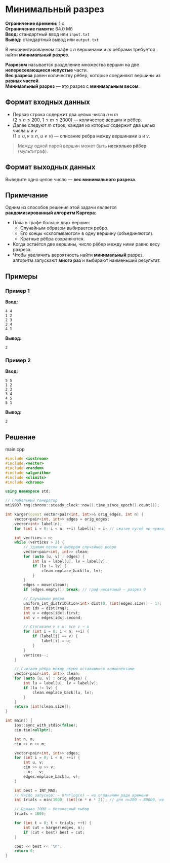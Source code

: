 # Минимальный разрез

**Ограничение времени:** 1 с  
**Ограничение памяти:** 64.0 Мб  
**Ввод:** стандартный ввод или `input.txt`  
**Вывод:** стандартный вывод или `output.txt`

В неориентированном графе с $n$ вершинами и $m$ рёбрами требуется найти **минимальный разрез**.

**Разрезом** называется разделение множества вершин на две **непересекающиеся непустые** части.  
**Вес разреза** равен количеству рёбер, которые соединяют вершины из **разных частей**.  
**Минимальный разрез** — это разрез с **минимальным весом**.

## Формат входных данных

- Первая строка содержит два целых числа $n$ и $m$  
  ($2 \leq n \leq 200$, $1 \leq m \leq 2000$) — количество вершин и рёбер.
- Далее следуют $m$ строк, каждая из которых содержит два целых числа $u$ и $v$  
  ($1 \leq u, v \leq n$, $u \ne v$) — описание ребра между вершинами $u$ и $v$.

> Между одной парой вершин может быть **несколько рёбер** (мультиграф).

## Формат выходных данных

Выведите одно целое число — **вес минимального разреза**.

## Примечание

Одним из способов решения этой задачи является **рандомизированный алгоритм Каргера**:

- Пока в графе больше двух вершин:
  - Случайным образом выбирается ребро.
  - Его концы «схлопываются» в одну вершину (объединяются).
  - Кратные рёбра сохраняются.
- Когда остаётся две вершины, число рёбер между ними равно весу разреза.
- Чтобы увеличить вероятность найти **минимальный** разрез, алгоритм запускают **много раз** и выбирают наименьший результат.

## Примеры

### Пример 1

**Ввод:**
```
4 4
1 2
2 3
3 4
4 1
```

**Вывод:**
```
2
```

### Пример 2

**Ввод:**
```
5 5
1 2
2 3
3 4
4 5
5 1
```

**Вывод:**
```
2
```
## Решение

main.cpp
```cpp
#include <iostream>
#include <vector>
#include <random>
#include <algorithm>
#include <climits>
#include <chrono>

using namespace std;

// Глобальный генератор
mt19937 rng(chrono::steady_clock::now().time_since_epoch().count());

int karger(const vector<pair<int, int>>& orig_edges, int n) {
    vector<pair<int, int>> edges = orig_edges;
    vector<int> label(n);
    for (int i = 0; i < n; ++i) label[i] = i; // сжатие путей не нужно, просто метки

    int vertices = n;
    while (vertices > 2) {
        // Удалим петли и выберем случайное ребро
        vector<pair<int, int>> clean;
        for (auto [u, v] : edges) {
            int lu = label[u], lv = label[v];
            if (lu != lv) {
                clean.emplace_back(lu, lv);
            }
        }
        edges = move(clean);
        if (edges.empty()) break; // граф несвязный — разрез 0

        // Случайное ребро
        uniform_int_distribution<int> dist(0, (int)edges.size() - 1);
        int idx = dist(rng);
        int u = edges[idx].first;
        int v = edges[idx].second;

        // Стягиваем v в u: все v → u
        for (int i = 0; i < n; ++i) {
            if (label[i] == v) {
                label[i] = u;
            }
        }
        vertices--;
    }

    // Считаем рёбра между двумя оставшимися компонентами
    vector<pair<int, int>> clean;
    for (auto [u, v] : orig_edges) {
        int lu = label[u], lv = label[v];
        if (lu != lv) {
            clean.emplace_back(lu, lv);
        }
    }
    return (int)clean.size();
}

int main() {
    ios::sync_with_stdio(false);
    cin.tie(nullptr);

    int n, m;
    cin >> n >> m;

    vector<pair<int, int>> edges;
    for (int i = 0; i < m; ++i) {
        int u, v;
        cin >> u >> v;
        --u; --v;
        edges.emplace_back(u, v);
    }

    int best = INT_MAX;
    // Число запусков: ~ n*n*log(n) — но ограничим ради времени
    int trials = min(1000, (int)(n * n * 2)); // для n=200 → 80000, но ограничим

    // Однако 1000 — безопасный выбор
    trials = 1000;

    for (int t = 0; t < trials; ++t) {
        int cut = karger(edges, n);
        if (cut < best) best = cut;
    }

    cout << best << '\n';
    return 0;
}
```

